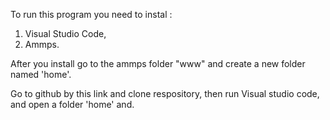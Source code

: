 To run this program you need to instal :
1. Visual Studio Code,
2. Ammps.

After you install go to the ammps folder "www" and create a new folder named 'home'.

Go to github by this link and clone respository, then run Visual studio code, and open a folder 'home' and.